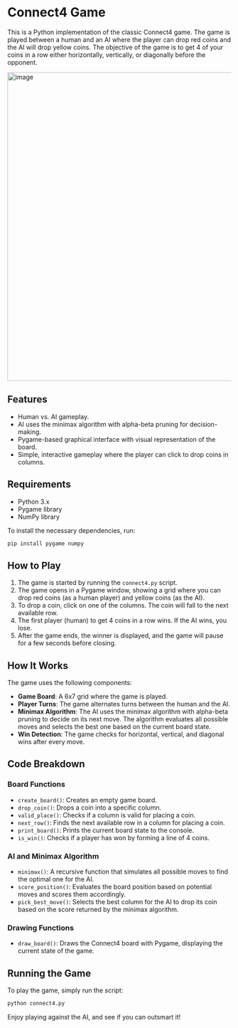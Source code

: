 # Connect4 Game

This is a Python implementation of the classic Connect4 game. The game is played between a human and an AI where the player can drop red coins and the AI will drop yellow coins. The objective of the game is to get 4 of your coins in a row either horizontally, vertically, or diagonally before the opponent.

<img width="694" alt="image" src="https://github.com/user-attachments/assets/78effefc-6436-4c57-b765-47ea9a5ce0ec">

## Features

- Human vs. AI gameplay.
- AI uses the minimax algorithm with alpha-beta pruning for decision-making.
- Pygame-based graphical interface with visual representation of the board.
- Simple, interactive gameplay where the player can click to drop coins in columns.

## Requirements

- Python 3.x
- Pygame library
- NumPy library

To install the necessary dependencies, run:

```bash
pip install pygame numpy
```


## How to Play

1. The game is started by running the `connect4.py` script.
2. The game opens in a Pygame window, showing a grid where you can drop red coins (as a human player) and yellow coins (as the AI).
3. To drop a coin, click on one of the columns. The coin will fall to the next available row.
4. The first player (human) to get 4 coins in a row wins. If the AI wins, you lose.
5. After the game ends, the winner is displayed, and the game will pause for a few seconds before closing.

## How It Works

The game uses the following components:

- **Game Board**: A 6x7 grid where the game is played.
- **Player Turns**: The game alternates turns between the human and the AI.
- **Minimax Algorithm**: The AI uses the minimax algorithm with alpha-beta pruning to decide on its next move. The algorithm evaluates all possible moves and selects the best one based on the current board state.
- **Win Detection**: The game checks for horizontal, vertical, and diagonal wins after every move.

## Code Breakdown

### Board Functions

- `create_board()`: Creates an empty game board.
- `drop_coin()`: Drops a coin into a specific column.
- `valid_place()`: Checks if a column is valid for placing a coin.
- `next_row()`: Finds the next available row in a column for placing a coin.
- `print_board()`: Prints the current board state to the console.
- `is_win()`: Checks if a player has won by forming a line of 4 coins.

### AI and Minimax Algorithm

- `minimax()`: A recursive function that simulates all possible moves to find the optimal one for the AI.
- `score_position()`: Evaluates the board position based on potential moves and scores them accordingly.
- `pick_best_move()`: Selects the best column for the AI to drop its coin based on the score returned by the minimax algorithm.

### Drawing Functions

- `draw_board()`: Draws the Connect4 board with Pygame, displaying the current state of the game.

## Running the Game

To play the game, simply run the script:

```bash
python connect4.py
```

Enjoy playing against the AI, and see if you can outsmart it!



